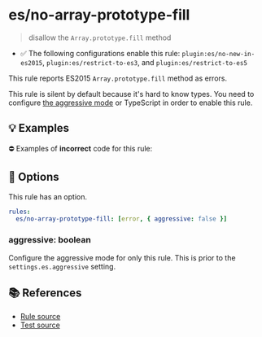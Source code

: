 # es/no-array-prototype-fill
> disallow the `Array.prototype.fill` method

- ✅ The following configurations enable this rule: `plugin:es/no-new-in-es2015`, `plugin:es/restrict-to-es3`, and `plugin:es/restrict-to-es5`

This rule reports ES2015 `Array.prototype.fill` method as errors.

This rule is silent by default because it's hard to know types. You need to configure [the aggressive mode](../#the-aggressive-mode) or TypeScript in order to enable this rule.

## 💡 Examples

⛔ Examples of **incorrect** code for this rule:

<eslint-playground type="bad" code="/*eslint es/no-array-prototype-fill: [error, { aggressive: true }] */
foo.fill(0)
" />

## 🔧 Options

This rule has an option.

```yml
rules:
  es/no-array-prototype-fill: [error, { aggressive: false }]
```

### aggressive: boolean

Configure the aggressive mode for only this rule.
This is prior to the `settings.es.aggressive` setting.

## 📚 References

- [Rule source](https://github.com/mysticatea/eslint-plugin-es/blob/v4.1.0/lib/rules/no-array-prototype-fill.js)
- [Test source](https://github.com/mysticatea/eslint-plugin-es/blob/v4.1.0/tests/lib/rules/no-array-prototype-fill.js)

